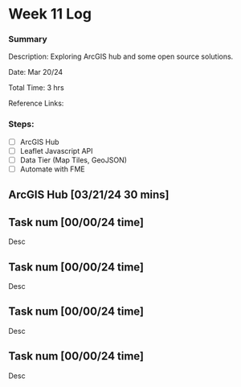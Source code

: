 # Week 11 Log
### Summary

Description: Exploring ArcGIS hub and some open source solutions. 

Date: Mar 20/24

Total Time: 3 hrs

Reference Links: 

### Steps:
- [ ] ArcGIS Hub
- [ ] Leaflet Javascript API
- [ ] Data Tier (Map Tiles, GeoJSON)
- [ ] Automate with FME

## ArcGIS Hub [03/21/24 30 mins]



## Task num [00/00/24 time]

Desc

## Task num [00/00/24 time]

Desc

## Task num [00/00/24 time]

Desc

## Task num [00/00/24 time]

Desc
